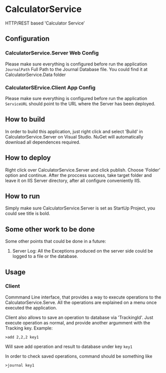 # CalculatorService
HTTP/REST based 'Calculator Service’

## Configuration

### CalculatorService.Server Web Config
Please make sure everything is configured before run the application
`JournalPath` Full Path to the Journal Database file. You could find it at CalculatorService.Data folder

### CalculatorSErvice.Client App Config
Please make sure everything is configured before run the application
`ServiceURL` should point to the URL where the Server has been deployed.

## How to build
In order to build this application, just right click and select 'Build' in CalculatorService.Server on Visual Studio. NuGet will automatically download all dependences required.

## How to deploy
Right click over CalculatorService.Server and click publish. Choose 'Folder' option and continue. After the proccess success, take target folder and leave it on IIS Server directory, after all configure conveniently IIS.

## How to run
Simply make sure CalculatorService.Server is set as StartUp Project, you could see title is bold.

## Some other work to be done
Some other points that could be done in a future:
1. Server Log: All the Exceptions produced on the server side could be logged to a file or the database.
 

## Usage

### Client
Commmand Line interface, that provides a way to execute operations to the CalculatorService.Serve. All the operations are explained on a menu once executed the application.

Client also allows to save an operation to database via 'TrackingId'. Just execute operation as normal, and provide another argumment with the Tracking key. Example: 

    >add 2,2,2 key1

Will save add operation and result to database under key `key1`

In order to check saved operations, command should be something like

    >journal key1



